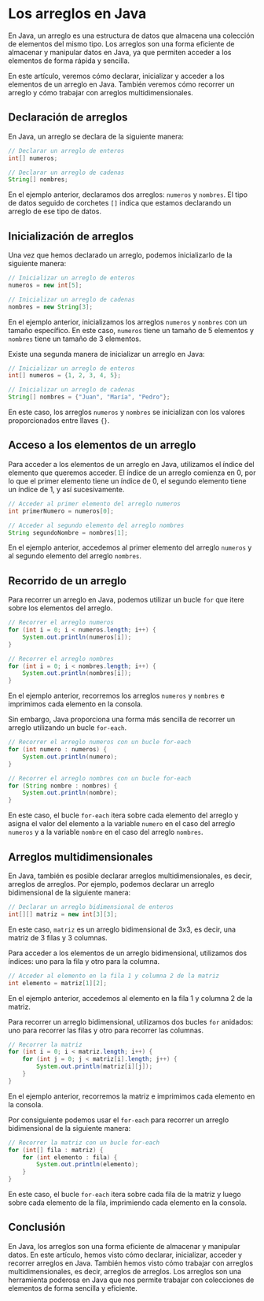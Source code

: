 # Los arreglos en Java

En Java, un arreglo es una estructura de datos que almacena una colección de elementos del mismo tipo. Los arreglos son
una forma eficiente de almacenar y manipular datos en Java, ya que permiten acceder a los elementos de forma rápida y
sencilla.

En este artículo, veremos cómo declarar, inicializar y acceder a los elementos de un arreglo en Java. También veremos
cómo recorrer un arreglo y cómo trabajar con arreglos multidimensionales.

## Declaración de arreglos

En Java, un arreglo se declara de la siguiente manera:

```java
// Declarar un arreglo de enteros
int[] numeros;

// Declarar un arreglo de cadenas
String[] nombres;
```

En el ejemplo anterior, declaramos dos arreglos: `numeros` y `nombres`. El tipo de datos seguido de corchetes `[]`
indica que estamos declarando un arreglo de ese tipo de datos.

## Inicialización de arreglos

Una vez que hemos declarado un arreglo, podemos inicializarlo de la siguiente manera:

```java
// Inicializar un arreglo de enteros
numeros = new int[5];

// Inicializar un arreglo de cadenas
nombres = new String[3];
```

En el ejemplo anterior, inicializamos los arreglos `numeros` y `nombres` con un tamaño específico. En este caso,
`numeros` tiene un tamaño de 5 elementos y `nombres` tiene un tamaño de 3 elementos.

Existe una segunda manera de inicializar un arreglo en Java:

```java
// Inicializar un arreglo de enteros
int[] numeros = {1, 2, 3, 4, 5};

// Inicializar un arreglo de cadenas
String[] nombres = {"Juan", "María", "Pedro"};
```

En este caso, los arreglos `numeros` y `nombres` se inicializan con los valores proporcionados entre llaves `{}`.

## Acceso a los elementos de un arreglo

Para acceder a los elementos de un arreglo en Java, utilizamos el índice del elemento que queremos acceder. El índice
de un arreglo comienza en 0, por lo que el primer elemento tiene un índice de 0, el segundo elemento tiene un índice de
1, y así sucesivamente.

```java
// Acceder al primer elemento del arreglo numeros
int primerNumero = numeros[0];

// Acceder al segundo elemento del arreglo nombres
String segundoNombre = nombres[1];
```

En el ejemplo anterior, accedemos al primer elemento del arreglo `numeros` y al segundo elemento del arreglo `nombres`.

## Recorrido de un arreglo

Para recorrer un arreglo en Java, podemos utilizar un bucle `for` que itere sobre los elementos del arreglo.

```java
// Recorrer el arreglo numeros
for (int i = 0; i < numeros.length; i++) {
    System.out.println(numeros[i]);
}

// Recorrer el arreglo nombres
for (int i = 0; i < nombres.length; i++) {
    System.out.println(nombres[i]);
}
```

En el ejemplo anterior, recorremos los arreglos `numeros` y `nombres` e imprimimos cada elemento en la consola.

Sin embargo, Java proporciona una forma más sencilla de recorrer un arreglo utilizando un bucle `for-each`.

```java
// Recorrer el arreglo numeros con un bucle for-each
for (int numero : numeros) {
    System.out.println(numero);
}

// Recorrer el arreglo nombres con un bucle for-each
for (String nombre : nombres) {
    System.out.println(nombre);
}
```

En este caso, el bucle `for-each` itera sobre cada elemento del arreglo y asigna el valor del elemento a la variable
`numero` en el caso del arreglo `numeros` y a la variable `nombre` en el caso del arreglo `nombres`.

## Arreglos multidimensionales

En Java, también es posible declarar arreglos multidimensionales, es decir, arreglos de arreglos. Por ejemplo, podemos
declarar un arreglo bidimensional de la siguiente manera:

```java
// Declarar un arreglo bidimensional de enteros
int[][] matriz = new int[3][3];
```

En este caso, `matriz` es un arreglo bidimensional de 3x3, es decir, una matriz de 3 filas y 3 columnas.

Para acceder a los elementos de un arreglo bidimensional, utilizamos dos índices: uno para la fila y otro para la
columna.

```java
// Acceder al elemento en la fila 1 y columna 2 de la matriz
int elemento = matriz[1][2];
```

En el ejemplo anterior, accedemos al elemento en la fila 1 y columna 2 de la matriz.

Para recorrer un arreglo bidimensional, utilizamos dos bucles `for` anidados: uno para recorrer las filas y otro para
recorrer las columnas.

```java
// Recorrer la matriz
for (int i = 0; i < matriz.length; i++) {
    for (int j = 0; j < matriz[i].length; j++) {
        System.out.println(matriz[i][j]);
    }
}
```

En el ejemplo anterior, recorremos la matriz e imprimimos cada elemento en la consola.

Por consiguiente podemos usar el `for-each` para recorrer un arreglo bidimensional de la siguiente manera:

```java
// Recorrer la matriz con un bucle for-each
for (int[] fila : matriz) {
    for (int elemento : fila) {
        System.out.println(elemento);
    }
}
```

En este caso, el bucle `for-each` itera sobre cada fila de la matriz y luego sobre cada elemento de la fila, imprimiendo
cada elemento en la consola.

## Conclusión

En Java, los arreglos son una forma eficiente de almacenar y manipular datos. En este artículo, hemos visto cómo
declarar, inicializar, acceder y recorrer arreglos en Java. También hemos visto cómo trabajar con arreglos
multidimensionales, es decir, arreglos de arreglos. Los arreglos son una herramienta poderosa en Java que nos permite
trabajar con colecciones de elementos de forma sencilla y eficiente.